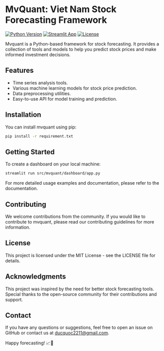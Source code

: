 # MvQuant: Viet Nam Stock Forecasting Framework
[![Python Version](https://img.shields.io/badge/python-3.8%2B-blue)](https://www.python.org/downloads/)
[![Streamlit App](https://static.streamlit.io/badges/streamlit_badge_black_white.svg)](https://mvquant.streamlit.app)
[![License](https://img.shields.io/badge/license-MIT-green)](LICENSE)

Mvquant is a Python-based framework for stock forecasting. It provides a collection of tools and models to help you predict stock prices and make informed investment decisions.

## Features

- Time series analysis tools.
- Various machine learning models for stock price prediction.
- Data preprocessing utilities.
- Easy-to-use API for model training and prediction.

## Installation

You can install mvquant using pip:

```bash
pip install -r requirement.txt
```

## Getting Started
To create a dashboard on your local machine:
```bash
streamlit run src/mvquant/dashboard/app.py
```
For more detailed usage examples and documentation, please refer to the documentation.

## Contributing
We welcome contributions from the community. If you would like to contribute to mvquant, please read our contributing guidelines for more information.

## License
This project is licensed under the MIT License - see the LICENSE file for details.

## Acknowledgments
This project was inspired by the need for better stock forecasting tools.
Special thanks to the open-source community for their contributions and support.

## Contact
If you have any questions or suggestions, feel free to open an issue on GitHub or contact us at ducquoc2211@gmail.com.

Happy forecasting! 📈🚀